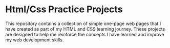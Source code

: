 # Html/Css Practice Projects

This repository contains a collection of simple one-page web pages that I have created as part of my HTML and CSS learning journey. These projects are designed to help me reinforce the concepts I have learned and improve my web development skills.
